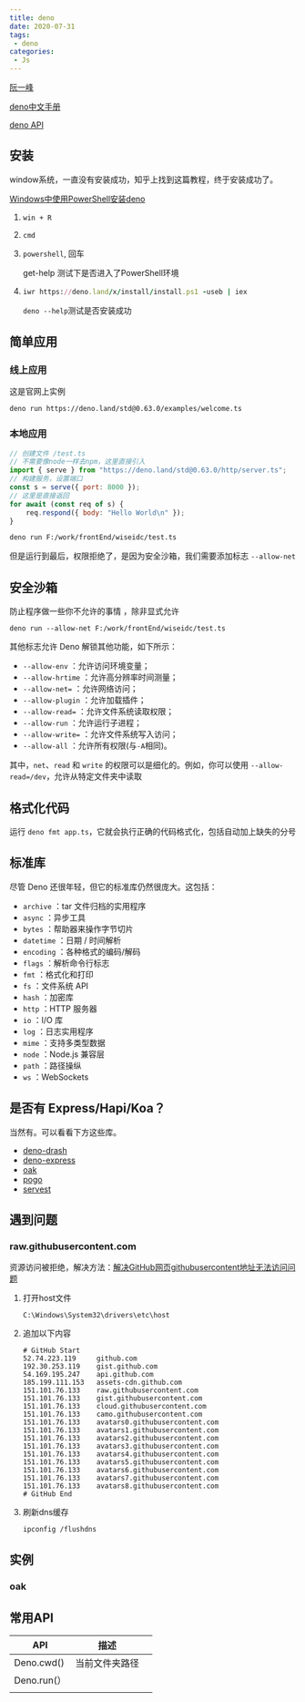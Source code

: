 ```yaml
---
title: deno
date: 2020-07-31
tags:
 - deno
categories: 
 - Js
---
```


[阮一峰](http://www.ruanyifeng.com/blog/2020/01/deno-intro.html)

[deno中文手册](https://manual.deno.js.cn/)

[deno API](https://doc.deno.land/https/github.com/denoland/deno/releases/latest/download/lib.deno.d.ts)

## 安装

window系统，一直没有安装成功，知乎上找到这篇教程，终于安装成功了。

[Windows中使用PowerShell安装deno](https://zhuanlan.zhihu.com/p/143002371)

1.  `win + R`

2.  `cmd`

3. `powershell`, 回车

   get-help 测试下是否进入了PowerShell环境 

4. ```rb
   iwr https://deno.land/x/install/install.ps1 -useb | iex
   ```

   `deno --help`测试是否安装成功

## 简单应用

### 线上应用

这是官网上实例

```sh
deno run https://deno.land/std@0.63.0/examples/welcome.ts
```

### 本地应用

```js
// 创建文件 /test.ts
// 不需要像node一样去npm，这里直接引入
import { serve } from "https://deno.land/std@0.63.0/http/server.ts";
// 构建服务，设置端口
const s = serve({ port: 8000 });
// 这里是直接返回
for await (const req of s) {
    req.respond({ body: "Hello World\n" });
}
```

```sh
deno run F:/work/frontEnd/wiseidc/test.ts
```

但是运行到最后，权限拒绝了，是因为安全沙箱，我们需要添加标志 `--allow-net`

## 安全沙箱

 防止程序做一些你不允许的事情 ，除非显式允许

```blitzbasic
deno run --allow-net F:/work/frontEnd/wiseidc/test.ts
```

其他标志允许 Deno 解锁其他功能，如下所示：

- `--allow-env` ：允许访问环境变量；
- `--allow-hrtime` ：允许高分辨率时间测量；
- `--allow-net=` ：允许网络访问；
- `--allow-plugin` ：允许加载插件；
- `--allow-read=` ：允许文件系统读取权限；
- `--allow-run` ：允许运行子进程；
- `--allow-write=` ：允许文件系统写入访问；
- `--allow-all` ：允许所有权限(与`-A`相同)。

其中，`net`、`read` 和 `write` 的权限可以是细化的。例如，你可以使用 `--allow-read=/dev`，允许从特定文件夹中读取

## 格式化代码

 运行 `deno fmt app.ts`，它就会执行正确的代码格式化，包括自动加上缺失的分号 

## 标准库

尽管 Deno 还很年轻，但它的标准库仍然很庞大。这包括：

- `archive` ：tar 文件归档的实用程序
- `async` ：异步工具
- `bytes` ：帮助器来操作字节切片
- `datetime` ：日期 / 时间解析
- `encoding` ：各种格式的编码/解码
- `flags` ：解析命令行标志
- `fmt` ：格式化和打印
- `fs` ：文件系统 API
- `hash` ：加密库
- `http` ：HTTP 服务器
- `io` ：I/O 库
- `log` ：日志实用程序
- `mime` ：支持多类型数据
- `node` ：Node.js 兼容层
- `path` ：路径操纵
- `ws` ：WebSockets

## 是否有 Express/Hapi/Koa？

当然有。可以看看下方这些库。

- [deno-drash](https://link.zhihu.com/?target=https%3A//github.com/drashland/deno-drash)
- [deno-express](https://link.zhihu.com/?target=https%3A//github.com/NMathar/deno-express)
- [oak](https://link.zhihu.com/?target=https%3A//github.com/oakserver/oak)
- [pogo](https://link.zhihu.com/?target=https%3A//github.com/sholladay/pogo)
- [servest](https://link.zhihu.com/?target=https%3A//github.com/keroxp/servest)

## 遇到问题

### raw.githubusercontent.com

资源访问被拒绝，解决方法：[解决GitHub网页githubusercontent地址无法访问问题](https://zhuanlan.zhihu.com/p/107691233)

1. 打开host文件 

    ```
    C:\Windows\System32\drivers\etc\host
    ```

2. 追加以下内容

    ```
    # GitHub Start
    52.74.223.119     github.com
    192.30.253.119    gist.github.com
    54.169.195.247    api.github.com
    185.199.111.153   assets-cdn.github.com
    151.101.76.133    raw.githubusercontent.com
    151.101.76.133    gist.githubusercontent.com
    151.101.76.133    cloud.githubusercontent.com
    151.101.76.133    camo.githubusercontent.com
    151.101.76.133    avatars0.githubusercontent.com
    151.101.76.133    avatars1.githubusercontent.com
    151.101.76.133    avatars2.githubusercontent.com
    151.101.76.133    avatars3.githubusercontent.com
    151.101.76.133    avatars4.githubusercontent.com
    151.101.76.133    avatars5.githubusercontent.com
    151.101.76.133    avatars6.githubusercontent.com
    151.101.76.133    avatars7.githubusercontent.com
    151.101.76.133    avatars8.githubusercontent.com
    # GitHub End
    ```

3. 刷新dns缓存

   ```
   ipconfig /flushdns
   ```

## 实例

### oak

## 常用API

| API         | 描述           |      |
| ----------- | -------------- | ---- |
| Deno.cwd()  | 当前文件夹路径 |      |
| Deno.run(） |                |      |
|             |                |      |

